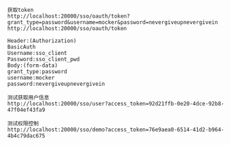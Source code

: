     获取token
    http://localhost:20000/sso/oauth/token?grant_type=password&username=mocker&password=nevergiveupnevergivein
    http://localhost:20000/sso/oauth/token
    
    Header:(Authorization)
    BasicAuth
    Username:sso_client
    Password:sso_client_pwd
    Body:(form-data)
    grant_type:password
    username:mocker
    password:nevergiveupnevergivein
    
    测试获取用户信息
    http://localhost:20000/sso/user?access_token=92d21ffb-0e20-4dce-92b8-47f04ef43fa9
    
    测试权限控制
    http://localhost:20000/sso/demo?access_token=76e9aea0-6514-41d2-b964-4b4c79dac675
